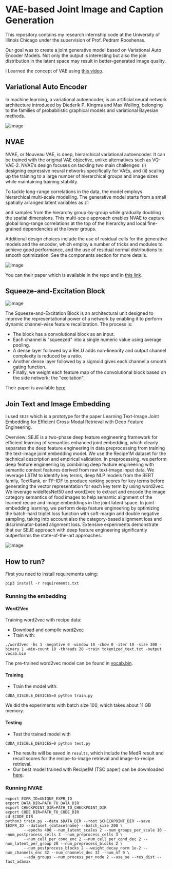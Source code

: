 # VAE-based Joint Image and Caption Generation

This repository contains my research internship code at the University of Illinois Chicago under the supervision of Prof. Pedram Rooshenas.

Our goal was to create a joint generative model based on Variational Auto Encoder Models. Not only the output is interesting but also the join distribution in the 
latent space may result in better-generated image quality.

I Learned the concept of VAE using <a href="https://www.google.com/url?sa=t&rct=j&q=&esrc=s&source=video&cd=&cad=rja&uact=8&ved=2ahUKEwid6IKdiIr5AhVw57sIHSHJCNIQtwJ6BAgLEAI&url=https%3A%2F%2Fwww.youtube.com%2Fwatch%3Fv%3DuaaqyVS9-rM&usg=AOvVaw2UmuS4u7uWek7o7Kg7Gb8f">
this video</a>.

## Variational Auto Encoder

In machine learning, a variational autoencoder, is an artificial neural network architecture introduced by Diederik P. Kingma and Max Welling,
belonging to the families of probabilistic graphical models and variational Bayesian methods.

![image](https://user-images.githubusercontent.com/50926437/180223287-e7edbcc4-8fe2-4ce3-8879-cc95d9432ce1.png)


## NVAE
NVAE, or Nouveau VAE, is deep, hierarchical variational autoencoder. It can be trained with the original VAE objective, unlike alternatives such as VQ-VAE-2. NVAE’s design focuses on tackling two main challenges: (i) designing expressive neural networks specifically for VAEs, and (ii) scaling up the training to a large number of hierarchical groups and image sizes while maintaining training stability.

To tackle long-range correlations in the data, the model employs hierarchical multi-scale modelling. The generative model starts from a small spatially arranged latent variables as z1

and samples from the hierarchy group-by-group while gradually doubling the spatial dimensions. This multi-scale approach enables NVAE to capture global long-range correlations at the top of the hierarchy and local fine-grained dependencies at the lower groups.

Additional design choices include the use of residual cells for the generative models and the encoder, which employ a number of tricks and modules to achieve good performance, and the use of residual normal distributions to smooth optimization. See the components section for more details.

![image](https://user-images.githubusercontent.com/50926437/180224019-e2028c91-a590-4c41-99c0-e42429299c01.png)


You can their paper which is available in the repo and in <a href="https://arxiv.org/pdf/2007.03898v3.pdf">this link</a>.



## Squeeze-and-Excitation Block
![image](https://user-images.githubusercontent.com/50926437/180224398-e00bc6da-c5e8-4f1c-85e1-746b6a50d758.png)

The Squeeze-and-Excitation Block is an architectural unit designed to improve the representational power of a network by enabling it to perform dynamic channel-wise feature recalibration. The process is:

* The block has a convolutional block as an input.
* Each channel is "squeezed" into a single numeric value using average pooling.
* A dense layer followed by a ReLU adds non-linearity and output channel complexity is reduced by a ratio.
* Another dense layer followed by a sigmoid gives each channel a smooth gating function.
* Finally, we weight each feature map of the convolutional block based on the side network; the "excitation".

Their paper is available <a href="https://arxiv.org/abs/1709.01507v4">here</a>.

## Join Text and Image Embedding
I used `SEJE` which is a prototype for the paper Learning Text-Image Joint Embedding for Efficient Cross-Modal Retrieval with Deep Feature Engineering.

Overview: SEJE is a two-phase deep feature engineering framework for efficient learning of semantics enhanced joint embedding, which clearly separates the deep feature engineering in data preprocessing from training the text-image joint embedding model. We use the Recipe1M dataset for the technical description and empirical validation. In preprocessing, we perform deep feature engineering by combining deep feature engineering with semantic context features derived from raw text-image input data. We leverage LSTM to identify key terms, deep NLP models from the BERT family, TextRank, or TF-IDF to produce ranking scores for key terms before generating the vector representation for each key term by using word2vec. We leverage wideResNet50 and word2vec to extract and encode the image category semantics of food images to help semantic alignment of the learned recipe and image embeddings in the joint latent space. In joint embedding learning, we perform deep feature engineering by optimizing the batch-hard triplet loss function with soft-margin and double negative sampling, taking into account also the category-based alignment loss and discriminator-based alignment loss. Extensive experiments demonstrate that our SEJE approach with deep feature engineering significantly outperforms the state-of-the-art approaches.

![image](https://user-images.githubusercontent.com/50926437/180224937-9490dd59-8d93-4e4f-a49a-91d393caf431.png)


## How to run?

First you need to install requirements using:
```
pip3 install -r requirements.txt
```

### Running the embedding

#### Word2Vec
Training word2vec with recipe data:

- Download and compile [word2vec](https://storage.googleapis.com/google-code-archive-source/v2/code.google.com/word2vec/source-archive.zip)
- Train with:

```
./word2vec -hs 1 -negative 0 -window 10 -cbow 0 -iter 10 -size 300 -binary 1 -min-count 10 -threads 20 -train tokenized_text.txt -output vocab.bin
```
The pre-trained word2vec model can be found in [vocab.bin](https://drive.google.com/file/d/1Qu2tiLPlCu9KaR2vhAc4T2dZlvPrKXAn/view?usp=sharing).



#### Training
- Train the model with: 
```
CUDA_VISIBLE_DEVICES=0 python train.py 
```
We did the experiments with batch size 100, which takes about 11 GB memory.



#### Testing
- Test the trained model with
```
CUDA_VISIBLE_DEVICES=0 python test.py
```
- The results will be saved in ```results```, which include the MedR result and recall scores for the recipe-to-image retrieval and image-to-recipe retrieval.
- Our best model trained with Recipe1M (TSC paper) can be downloaded [here](https://drive.google.com/drive/folders/1q4MpqSXr_ZCy2QiBn1XV-B6fFlQFjwSV?usp=sharing).

### Running NVAE
```
export EXPR_ID=UNIQUE_EXPR_ID
export DATA_DIR=PATH_TO_DATA_DIR
export CHECKPOINT_DIR=PATH_TO_CHECKPOINT_DIR
export CODE_DIR=PATH_TO_CODE_DIR
cd $CODE_DIR
python3 train.py --data $DATA_DIR --root $CHECKPOINT_DIR --save $EXPR_ID --dataset {datasetname} --batch_size 200 \
        --epochs 400 --num_latent_scales 2 --num_groups_per_scale 10 --num_postprocess_cells 3 --num_preprocess_cells 3 \
        --num_cell_per_cond_enc 2 --num_cell_per_cond_dec 2 --num_latent_per_group 20 --num_preprocess_blocks 2 \
        --num_postprocess_blocks 2 --weight_decay_norm 1e-2 --num_channels_enc 32 --num_channels_dec 32 --num_nf 0 \
        --ada_groups --num_process_per_node 2 --use_se --res_dist --fast_adamax 
```
